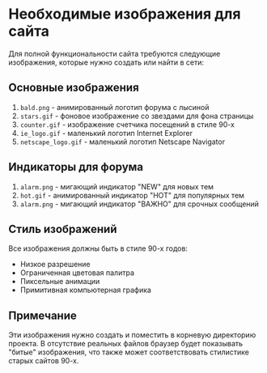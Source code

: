 # Необходимые изображения для сайта

Для полной функциональности сайта требуются следующие изображения, которые нужно создать или найти в сети:

## Основные изображения
1. `bald.png` - анимированный логотип форума с лысиной
2. `stars.gif` - фоновое изображение со звездами для фона страницы
3. `counter.gif` - изображение счетчика посещений в стиле 90-х
4. `ie_logo.gif` - маленький логотип Internet Explorer
5. `netscape_logo.gif` - маленький логотип Netscape Navigator

## Индикаторы для форума
1. `alarm.png` - мигающий индикатор "NEW" для новых тем
2. `hot.gif` - анимированный индикатор "HOT" для популярных тем
3. `alarm.png` - мигающий индикатор "ВАЖНО" для срочных сообщений

## Стиль изображений
Все изображения должны быть в стиле 90-х годов:
- Низкое разрешение
- Ограниченная цветовая палитра
- Пиксельные анимации
- Примитивная компьютерная графика

## Примечание
Эти изображения нужно создать и поместить в корневую директорию проекта. В отсутствие реальных файлов браузер будет показывать "битые" изображения, что также может соответствовать стилистике старых сайтов 90-х. 